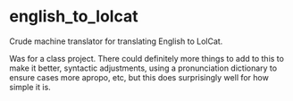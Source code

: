 # english_to_lolcat
Crude machine translator for translating English to LolCat.

Was for a class project. There could definitely more things to add to this to make it better, syntactic adjustments, using a pronunciation dictionary to ensure cases more apropo, etc, but this does surprisingly well for how simple it is.
